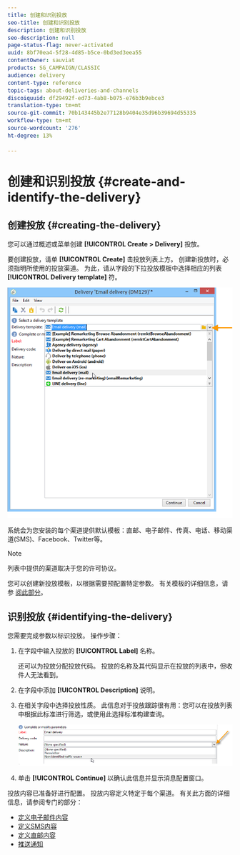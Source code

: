 ```yaml
---
title: 创建和识别投放
seo-title: 创建和识别投放
description: 创建和识别投放
seo-description: null
page-status-flag: never-activated
uuid: 8bf70ea4-5f28-4d85-b5ce-0bd3ed3eea55
contentOwner: sauviat
products: SG_CAMPAIGN/CLASSIC
audience: delivery
content-type: reference
topic-tags: about-deliveries-and-channels
discoiquuid: df29492f-ed73-4ab8-b075-e76b3b9ebce3
translation-type: tm+mt
source-git-commit: 70b143445b2e77128b9404e35d96b39694d55335
workflow-type: tm+mt
source-wordcount: '276'
ht-degree: 13%

---
```



# 创建和识别投放 {#create-and-identify-the-delivery}

## 创建投放 {#creating-the-delivery}

您可以通过概述或菜单创建 **[!UICONTROL Create > Delivery]** 投放。


要创建投放，请单 **[!UICONTROL Create]** 击投放列表上方。 创建新投放时，必须指明所使用的投放渠道。 为此，请从字段的下拉投放模板中选择相应的列表 **[!UICONTROL Delivery template]** 符。

![](assets/s_ncs_user_wizard_email01_1.png)

系统会为您安装的每个渠道提供默认模板：直邮、电子邮件、传真、电话、移动渠道(SMS)、Facebook、Twitter等。

>[!NOTE]
>
>列表中提供的渠道取决于您的许可协议。

您可以创建新投放模板，以根据需要预配置特定参数。 有关模板的详细信息，请参 [阅此部分](../../delivery/using/about-templates.md)。

## 识别投放 {#identifying-the-delivery}

您需要完成参数以标识投放。 操作步骤：

1. 在字段中输入投放的 **[!UICONTROL Label]** 名称。

   还可以为投放分配投放代码。 投放的名称及其代码显示在投放的列表中，但收件人无法看到。

1. 在字段中添加 **[!UICONTROL Description]** 说明。
1. 在相关字段中选择投放性质。 此信息对于投放跟踪很有用：您可以在投放列表中根据此标准进行筛选，或使用此选择标准构建查询。

   ![](assets/s_ncs_user_email_del_nature.png)

1. 单击 **[!UICONTROL Continue]** 以确认此信息并显示消息配置窗口。

投放内容已准备好进行配置。 投放内容定义特定于每个渠道。 有关此方面的详细信息，请参阅专门的部分：

* [定义电子邮件内容](../../delivery/using/defining-the-email-content.md)
* [定义SMS内容](../../delivery/using/sms-channel.md#defining-the-sms-content)
* [定义直邮内容](../../delivery/using/defining-the-direct-mail-content.md)
* [推送通知](../../delivery/using/about-mobile-app-channel.md)


